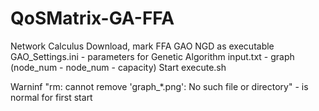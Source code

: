 # QoSMatrix-GA-FFA
Network Calculus
Download, mark FFA GAO NGD as executable
GAO_Settings.ini - parameters for Genetic Algorithm
input.txt - graph (node_num - node_num - capacity)
Start execute.sh

Warninf "rm: cannot remove 'graph_*.png': No such file or directory" - 
is normal for first start
